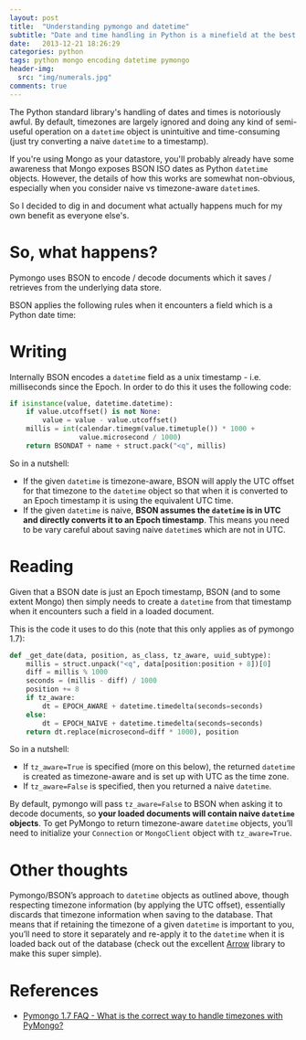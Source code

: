 ```yaml
---
layout: post
title:  "Understanding pymongo and datetime"
subtitle: "Date and time handling in Python is a minefield at the best of times. Dealing with MongoDB makes it worse."
date:   2013-12-21 18:26:29
categories: python
tags: python mongo encoding datetime pymongo
header-img:
  src: "img/numerals.jpg"
comments: true
---
```


The Python standard library's handling of dates and times is notoriously awful. By default, timezones are largely ignored and doing any kind of semi-useful operation on a `datetime` object is unintuitive and time-consuming (just try converting a naive `datetime` to a timestamp).

If you're using Mongo as your datastore, you'll probably already have some awareness that Mongo exposes BSON ISO dates as Python `datetime` objects. However, the details of how this works are somewhat non-obvious, especially when you consider naive vs timezone-aware `datetime`s.

So I decided to dig in and document what actually happens much for my own benefit as everyone else's.

# So, what happens?

Pymongo uses BSON to encode / decode documents which it saves / retrieves from the underlying data store.

BSON applies the following rules when it encounters a field which is a Python date time:

# Writing

Internally BSON encodes a `datetime` field as a unix timestamp - i.e. milliseconds since the Epoch. In order to do this it uses the following code:

```python
if isinstance(value, datetime.datetime):
    if value.utcoffset() is not None:
        value = value - value.utcoffset()
    millis = int(calendar.timegm(value.timetuple()) * 1000 +
                 value.microsecond / 1000)
    return BSONDAT + name + struct.pack("<q", millis)
```

So in a nutshell:

   * If the given `datetime` is timezone-aware, BSON will apply the UTC offset for that timezone to the `datetime` object so that when it is converted to an Epoch timestamp it is using the equivalent UTC time.
   * If the given `datetime` is naive, __BSON assumes the `datetime` is in UTC and directly converts it to an Epoch timestamp__. This means you need to be vary careful about saving naive `datetime`s which are not in UTC.

# Reading

Given that a BSON date is just an Epoch timestamp, BSON (and to some extent Mongo) then simply needs to create a `datetime` from that timestamp when it encounters such a field in a loaded document.

This is the code it uses to do this (note that this only applies as of pymongo 1.7):

```python
def _get_date(data, position, as_class, tz_aware, uuid_subtype):
    millis = struct.unpack("<q", data[position:position + 8])[0]
    diff = millis % 1000
    seconds = (millis - diff) / 1000
    position += 8
    if tz_aware:
        dt = EPOCH_AWARE + datetime.timedelta(seconds=seconds)
    else:
        dt = EPOCH_NAIVE + datetime.timedelta(seconds=seconds)
    return dt.replace(microsecond=diff * 1000), position
```

So in a nutshell:

   * If `tz_aware=True` is specified (more on this below), the returned `datetime` is created as timezone-aware and is set up with UTC as the time zone.
   * If `tz_aware=False` is specified, then you returned a naive `datetime`.

By default, pymongo will pass `tz_aware=False` to BSON when asking it to decode documents, so __your loaded documents will contain naive `datetime` objects__. To get PyMongo to return timezone-aware `datetime` objects, you’ll need to initialize your `Connection` or `MongoClient` object with `tz_aware=True`.

# Other thoughts

Pymongo/BSON’s approach to `datetime` objects as outlined above, though respecting timezone information (by applying the UTC offset), essentially discards that timezone information when saving to the database. That means that if retaining the timezone of a given `datetime` is important to you, you’ll need to store it separately and re-apply it to the `datetime` when it is loaded back out of the database (check out the excellent [Arrow](https://github.com/crsmithdev/arrow) library to make this super simple).

# References

* [Pymongo 1.7 FAQ - What is the correct way to handle timezones with PyMongo?](http://api.mongodb.org/python/1.7/faq.html#what-is-the-correct-way-to-handle-time-zones-with-pymongo)


<br />
